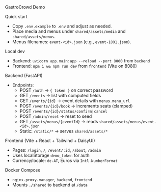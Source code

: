 GastroCrowd Demo

Quick start

- Copy `.env.example` to `.env` and adjust as needed.
- Place media and menus under `shared/assets/media` and `shared/assets/menus`.
- Menus filenames: `event-<id>.json` (e.g., `event-1001.json`).

Local dev

- Backend: `uvicorn app.main:app --reload --port 8000` from `backend`
- Frontend: `npm i && npm run dev` from `frontend` (Vite on 8080)

Backend (FastAPI)

- Endpoints:
  - POST `/auth` → `{ token }` on correct password
  - GET `/events` → list with computed fields
  - GET `/events/{id}` → event details with `menus.menu_url`
  - POST `/events/{id}/book` → increments seats (clamped)
  - POST `/events/{id}/status/confirm|cancel`
  - POST `/admin/reset` → reset to seed
  - GET `/assets/menus/{eventId}` → reads `shared/assets/menus/event-<id>.json`
  - Static: `/static/*` → serves `shared/assets/*`

Frontend (Vite + React + Tailwind + DaisyUI)

- Pages: `/login`, `/`, `/event/:id`, `/about`, `/admin`
- Uses localStorage `demo_token` for auth
- Currency/locale: `de-AT`, Euros via `Intl.NumberFormat`

Docker Compose

- `nginx-proxy-manager`, `backend`, `frontend`
- Mounts `./shared` to backend at `/data`

